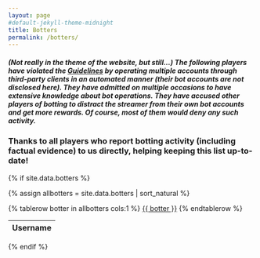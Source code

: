 ```yaml
---
layout: page
#default-jekyll-theme-midnight
title: Botters
permalink: /botters/
---
```

##### (Not really in the theme of the website, but still...) The following players have violated the [Guidelines](https://captain.tv/guidelines) by operating multiple accounts through third-party clients in an automated manner (their bot accounts are not disclosed here). They have admitted on multiple occasions to have extensive knowledge about bot operations. They have accused other players of botting to distract the streamer from their own bot accounts and get more rewards. Of course, most of them would deny any such activity.

### Thanks to all players who report botting activity (including factual evidence) to us directly, helping keeping this list up-to-date!

{% if site.data.botters %}

{% assign allbotters = site.data.botters | sort_natural %}

<table id="botters-table">
  <thead>
    <tr>
      <th>Username</th>
    </tr>
  </thead>
{% tablerow botter in allbotters cols:1 %}
  <a href="https://www.streamraiders.com/report/" target="_blank" rel="noopener noreferrer">{{ botter }}</a>
{% endtablerow %}
</table>

<script type="text/javascript" src="https://code.jquery.com/jquery-3.6.0.min.js"></script>
<script type="text/javascript" src="https://cdn.datatables.net/1.11.5/js/jquery.dataTables.min.js"></script>
<script type="text/javascript">
$(document).ready( function () {
  $('#botters-table').DataTable({
    "paging": true,
    "info": false,
    "lengthChange": false,
    "ordering": false,
    "pageLength": 5,
    "pagingType": "full"
  });
} );
</script>
<style>
  .dataTables_wrapper .dataTables_paginate .paginate_button
  {
    min-width: 0.2em !important;
    padding:.1em .1em !important;
  }
  .dataTables_wrapper {
    width: 25%;
  }
</style>

{% endif %}
